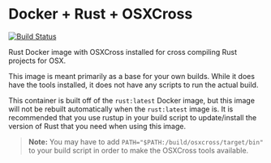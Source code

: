 # Docker + Rust + OSXCross

[![Build Status](https://cloud.drone.io/api/badges/katharostech/docker_rust-osxcross/status.svg)](https://cloud.drone.io/katharostech/docker_rust-osxcross)

Rust Docker image with OSXCross installed for cross compiling Rust projects for OSX.

This image is meant primarily as a base for your own builds. While it does have the tools installed, it does not have any scripts to run the actual build.

This container is built off of the `rust:latest` Docker image, but this image will not be rebuilt automatically when the `rust:latest` image is. It is recommended that you use rustup in your build script to update/install the version of Rust that you need when using this image.

> **Note:** You may have to add `PATH="$PATH:/build/osxcross/target/bin"` to your build script in order to make the OSXCross tools available.
